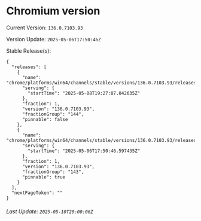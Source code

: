 # Chromium version

Current Version: `136.0.7103.93`

Version Update: `2025-05-06T17:50:46Z`

Stable Release(s):
```
{
  "releases": [
    {
      "name": "chrome/platforms/win64/channels/stable/versions/136.0.7103.93/releases/1746732427",
      "serving": {
        "startTime": "2025-05-08T19:27:07.042635Z"
      },
      "fraction": 1,
      "version": "136.0.7103.93",
      "fractionGroup": "144",
      "pinnable": false
    },
    {
      "name": "chrome/platforms/win64/channels/stable/versions/136.0.7103.93/releases/1746553846",
      "serving": {
        "startTime": "2025-05-06T17:50:46.597435Z"
      },
      "fraction": 1,
      "version": "136.0.7103.93",
      "fractionGroup": "143",
      "pinnable": true
    }
  ],
  "nextPageToken": ""
}
```

###### Last Update: `2025-05-10T20:00:06Z`
        